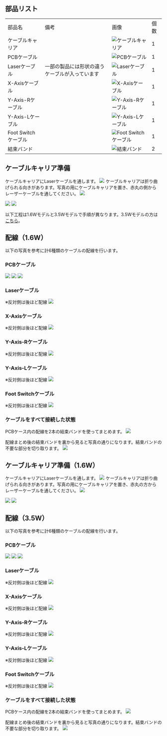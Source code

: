 ## 部品リスト
<table class="packing-list">
<tbody>
<tr>
<td>部品名</td>
<td>備考</td>
<td class="packing-img">画像</td>
<td>個数</td>
</tr>
<tr>
<td>ケーブルキャリア</td>
<td></td>
<td><img src="./images/08/kp8-7.jpg" alt="ケーブルキャリア"></td>
<td>1</td>
</tr>
<tr>
<td>PCBケーブル</td>
<td></td>
<td><img src="./images/07/kp7-8.jpg" alt="PCBケーブル"></td>
<td>1</td>
</tr>
<tr>
<td>Laserケーブル</td>
<td>一部の製品には形状の違うケーブルが入っています</td>
<td><img src="./images/07/kp7-9.jpg" alt="Laserケーブル"></td>
<td>1</td>
</tr>
<tr>
<td>X-Axisケーブル</td>
<td></td>
<td><img src="./images/07/kp7-10.jpg" alt="X-Axisケーブル"></td>
<td>1</td>
</tr>
<tr>
<td>Y-Axis-Rケーブル</td>
<td></td>
<td><img src="./images/07/kp7-11.jpg" alt="Y-Axis-Rケーブル"></td>
<td>1</td>
</tr>
<tr>
<td>Y-Axis-Lケーブル</td>
<td></td>
<td><img src="./images/07/kp7-12.jpg" alt="Y-Axis-Lケーブル"></td>
<td>1</td>
</tr>
<tr>
<td>Foot Switchケーブル</td>
<td></td>
<td><img src="./images/07/kp7-13.jpg" alt="Foot Switchケーブル"></td>
<td>1</td>
</tr>
<tr>
<td>結束バンド</td>
<td></td>
<td><img src="./images/07/kp7-7.jpg" alt="結束バンド"></td>
<td>2</td>
</tr>
</tbody>
</table>

## ケーブルキャリア準備
ケーブルキャリアにLaserケーブルを通します。
<img src="./images/08/mini-1000mm_08_24.jpg">
ケーブルキャリアは折り曲げられる向きがあります。写真の用にケーブルキャリアを置き、赤丸の側から
レーザーケーブルを通してください。
<img src="./images/08/mini-1000mm_08_49.jpg">

<img src="./images/08/mini-1000mm_08_25.jpg">

<img src="./images/08/mini-1000mm_08_26.jpg">


以下工程は1.6Wモデルと3.5Wモデルで手順が異なります。3.5Wモデルの方は<a href="#35W">こちら</a>。

## 配線（1.6W）
以下の写真を参考に計6種類のケーブルの配線を行います。

### PCBケーブル
<img src="./images/07/mini-1000mm_07_01.jpg">

<img src="./images/07/mini-1000mm_07_02.jpg">

<img src="./images/07/mini-1000mm_07_03.jpg">

### Laserケーブル
※反対側は後ほど配線
<img src="./images/07/mini-1000mm_07_04.jpg">

### X-Axisケーブル
※反対側は後ほど配線
<img src="./images/07/mini-1000mm_07_05.jpg">

### Y-Axis-Rケーブル
※反対側は後ほど配線
<img src="./images/07/mini-1000mm_07_06.jpg">

### Y-Axis-Lケーブル
※反対側は後ほど配線
<img src="./images/07/mini-1000mm_07_07.jpg">

### Foot Switchケーブル
※反対側は後ほど配線
<img src="./images/07/mini-1000mm_07_08.jpg">

### ケーブルをすべて接続した状態
PCBケース内の配線を2本の結束バンドを使ってまとめます。
<img src="./images/07/mini-1000mm_07_09.jpg">

配線まとめ後の結束バンドを裏から見ると写真の通りになります。結束バンドの不要な部分を切り取ります。
<img src="./images/07/mini-1000mm_07_21.jpg">


## ケーブルキャリア準備（1.6W）
ケーブルキャリアにLaserケーブルを通します。
<img src="./images/08/mini-1000mm_08_24.jpg">
ケーブルキャリアは折り曲げられる向きがあります。写真の用にケーブルキャリアを置き、赤丸の方から
レーザーケーブルを通してください。
<img src="./images/08/mini-1000mm_08_49.jpg">

<img src="./images/08/mini-1000mm_08_25.jpg">

<img src="./images/08/mini-1000mm_08_26.jpg">

## 配線（3.5W）
以下の写真を参考に計6種類のケーブルの配線を行います。

### PCBケーブル
<img src="./images/07/mini-1000mm_07_12.jpg">

<img src="./images/07/mini-1000mm_07_13.jpg">

<img src="./images/07/mini-1000mm_07_14.jpg">

### Laserケーブル
※反対側は後ほど配線
<img src="./images/07/mini-1000mm_07_15.jpg">

### X-Axisケーブル
※反対側は後ほど配線
<img src="./images/07/mini-1000mm_07_16.jpg">

### Y-Axis-Rケーブル
※反対側は後ほど配線
<img src="./images/07/mini-1000mm_07_17.jpg">

### Y-Axis-Lケーブル
※反対側は後ほど配線
<img src="./images/07/mini-1000mm_07_18.jpg">

### Foot Switchケーブル
※反対側は後ほど配線
<img src="./images/07/mini-1000mm_07_19.jpg">

### ケーブルをすべて接続した状態
PCBケース内の配線を2本の結束バンドを使ってまとめます。
<img src="./images/07/mini-1000mm_07_20.jpg">

配線まとめ後の結束バンドを裏から見ると写真の通りになります。結束バンドの不要な部分を切り取ります。
<img src="./images/07/mini-1000mm_07_21.jpg">
